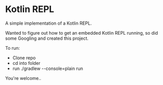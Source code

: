# Kotlin REPL

A simple implementation of a Kotlin REPL.

Wanted to figure out how to get an embedded Kotlin REPL running,
so did some Googling and created this project.

To run:

* Clone repo
* cd into folder
* run ./gradlew --console=plain run

You're welcome..

